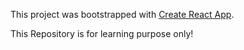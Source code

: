 This project was bootstrapped with [Create React App](https://github.com/facebookincubator/create-react-app).

This Repository is for learning purpose only!
